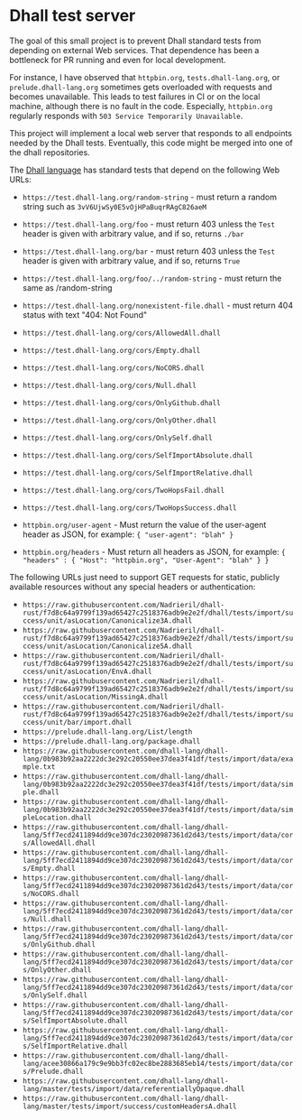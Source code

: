 # Dhall test server

The goal of this small project is to prevent Dhall standard tests from depending on external Web services.
That dependence has been a bottleneck for PR running and even for local development.

For instance, I have observed that `httpbin.org`, `tests.dhall-lang.org`, or `prelude.dhall-lang.org` sometimes gets overloaded with requests and becomes unavailable.
This leads to test failures in CI or on the local machine, although there is no fault in the code.
Especially, `httpbin.org` regularly responds with `503 Service Temporarily Unavailable`.

This project will implement a local web server that responds to all endpoints needed by the Dhall tests.
Eventually, this code might be merged into one of the dhall repositories.

The [Dhall language](https://dhall-lang.org) has standard tests that depend on the following Web URLs:

- `https://test.dhall-lang.org/random-string`  - must return a random string such as `3vV6UjwSy0E5vOjHPaBuqrRAgC826aeM`
- `https://test.dhall-lang.org/foo`  - must return 403 unless the `Test` header is given with arbitrary value, and if so, returns `./bar`
- `https://test.dhall-lang.org/bar` - must return 403 unless the `Test` header is given with arbitrary value, and if so, returns `True`
- `https://test.dhall-lang.org/foo/../random-string`  - must return the same as /random-string
- `https://test.dhall-lang.org/nonexistent-file.dhall` - must return 404 status with text "404: Not Found"
- `https://test.dhall-lang.org/cors/AllowedAll.dhall`
- `https://test.dhall-lang.org/cors/Empty.dhall`
- `https://test.dhall-lang.org/cors/NoCORS.dhall`
- `https://test.dhall-lang.org/cors/Null.dhall`
- `https://test.dhall-lang.org/cors/OnlyGithub.dhall`
- `https://test.dhall-lang.org/cors/OnlyOther.dhall`
- `https://test.dhall-lang.org/cors/OnlySelf.dhall`
- `https://test.dhall-lang.org/cors/SelfImportAbsolute.dhall`
- `https://test.dhall-lang.org/cors/SelfImportRelative.dhall`
- `https://test.dhall-lang.org/cors/TwoHopsFail.dhall`
- `https://test.dhall-lang.org/cors/TwoHopsSuccess.dhall`

- `httpbin.org/user-agent`  - Must return the value of the user-agent header as JSON, for example: `{ "user-agent": "blah" }`
- `httpbin.org/headers` - Must return all headers as JSON, for example: `{ "headers" : { "Host": "httpbin.org", "User-Agent": "blah" } }`

The following URLs just need to support GET requests for static, publicly available resources without any special headers or authentication:

- `https://raw.githubusercontent.com/Nadrieril/dhall-rust/f7d8c64a9799f139ad65427c2518376adb9e2e2f/dhall/tests/import/success/unit/asLocation/Canonicalize3A.dhall`
- `https://raw.githubusercontent.com/Nadrieril/dhall-rust/f7d8c64a9799f139ad65427c2518376adb9e2e2f/dhall/tests/import/success/unit/asLocation/Canonicalize5A.dhall`
- `https://raw.githubusercontent.com/Nadrieril/dhall-rust/f7d8c64a9799f139ad65427c2518376adb9e2e2f/dhall/tests/import/success/unit/asLocation/EnvA.dhall`
- `https://raw.githubusercontent.com/Nadrieril/dhall-rust/f7d8c64a9799f139ad65427c2518376adb9e2e2f/dhall/tests/import/success/unit/asLocation/MissingA.dhall`
- `https://raw.githubusercontent.com/Nadrieril/dhall-rust/f7d8c64a9799f139ad65427c2518376adb9e2e2f/dhall/tests/import/success/unit/bar/import.dhall`
- `https://prelude.dhall-lang.org/List/length`
- `https://prelude.dhall-lang.org/package.dhall`
- `https://raw.githubusercontent.com/dhall-lang/dhall-lang/0b983b92aa2222dc3e292c20550ee37dea3f41df/tests/import/data/example.txt`
- `https://raw.githubusercontent.com/dhall-lang/dhall-lang/0b983b92aa2222dc3e292c20550ee37dea3f41df/tests/import/data/simple.dhall`
- `https://raw.githubusercontent.com/dhall-lang/dhall-lang/0b983b92aa2222dc3e292c20550ee37dea3f41df/tests/import/data/simpleLocation.dhall`
- `https://raw.githubusercontent.com/dhall-lang/dhall-lang/5ff7ecd2411894dd9ce307dc23020987361d2d43/tests/import/data/cors/AllowedAll.dhall`
- `https://raw.githubusercontent.com/dhall-lang/dhall-lang/5ff7ecd2411894dd9ce307dc23020987361d2d43/tests/import/data/cors/Empty.dhall`
- `https://raw.githubusercontent.com/dhall-lang/dhall-lang/5ff7ecd2411894dd9ce307dc23020987361d2d43/tests/import/data/cors/NoCORS.dhall`
- `https://raw.githubusercontent.com/dhall-lang/dhall-lang/5ff7ecd2411894dd9ce307dc23020987361d2d43/tests/import/data/cors/Null.dhall`
- `https://raw.githubusercontent.com/dhall-lang/dhall-lang/5ff7ecd2411894dd9ce307dc23020987361d2d43/tests/import/data/cors/OnlyGithub.dhall`
- `https://raw.githubusercontent.com/dhall-lang/dhall-lang/5ff7ecd2411894dd9ce307dc23020987361d2d43/tests/import/data/cors/OnlyOther.dhall`
- `https://raw.githubusercontent.com/dhall-lang/dhall-lang/5ff7ecd2411894dd9ce307dc23020987361d2d43/tests/import/data/cors/OnlySelf.dhall`
- `https://raw.githubusercontent.com/dhall-lang/dhall-lang/5ff7ecd2411894dd9ce307dc23020987361d2d43/tests/import/data/cors/SelfImportAbsolute.dhall`
- `https://raw.githubusercontent.com/dhall-lang/dhall-lang/5ff7ecd2411894dd9ce307dc23020987361d2d43/tests/import/data/cors/SelfImportRelative.dhall`
- `https://raw.githubusercontent.com/dhall-lang/dhall-lang/acee30866a179c9e9bb3fc02ec8be2883685eb14/tests/import/data/cors/Prelude.dhall`
- `https://raw.githubusercontent.com/dhall-lang/dhall-lang/master/tests/import/data/referentiallyOpaque.dhall`
- `https://raw.githubusercontent.com/dhall-lang/dhall-lang/master/tests/import/success/customHeadersA.dhall`
